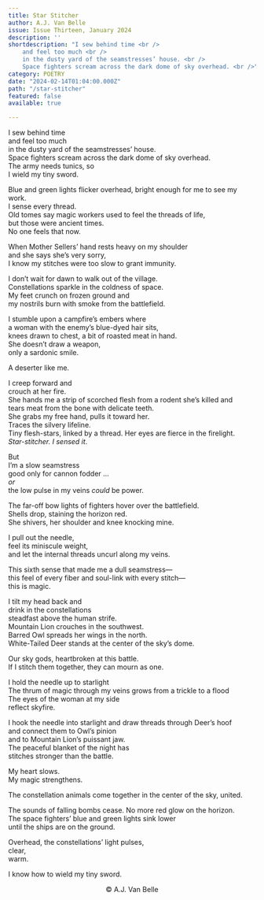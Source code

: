 ```yaml
---
title: Star Stitcher
author: A.J. Van Belle
issue: Issue Thirteen, January 2024
description: ''
shortdescription: "I sew behind time <br />
    and feel too much <br />
    in the dusty yard of the seamstresses’ house. <br />
    Space fighters scream across the dark dome of sky overhead. <br />"
category: POETRY
date: "2024-02-14T01:04:00.000Z"
path: "/star-stitcher"
featured: false
available: true

---
```


I sew behind time <br />
and feel too much <br />
in the dusty yard of the seamstresses’ house. <br />
Space fighters scream across the dark dome of sky overhead. <br />
The army needs tunics, so <br />
I wield my tiny sword. <br />
 
Blue and green lights flicker overhead, bright enough for me to see my work. <br />
I sense every thread. <br />
Old tomes say magic workers used to feel the threads of life, <br />
but those were ancient times. <br />
No one feels that now. <br />
  
When Mother Sellers’ hand rests heavy on my shoulder <br />
and she says she’s very sorry, <br />
I know my stitches were too slow to grant immunity. <br />

I don’t wait for dawn to walk out of the village. <br />
Constellations sparkle in the coldness of space. <br />
My feet crunch on frozen ground and <br />
my nostrils burn with smoke from the battlefield. <br />
 
I stumble upon a campfire’s embers where <br />
a woman with the enemy’s blue-dyed hair sits, <br />
knees drawn to chest, a bit of roasted meat in hand. <br />
She doesn’t draw a weapon, <br />
only a sardonic smile. <br />
 
A deserter like me. <br />

I creep forward and <br />
crouch at her fire. <br />
She hands me a strip of scorched flesh from a rodent she’s killed and <br />
tears meat from the bone with delicate teeth. <br />
She grabs my free hand, pulls it toward her. <br />
Traces the silvery lifeline. <br />
Tiny flesh-stars, linked by a thread. Her eyes are fierce in the firelight. <br />
<em>Star-stitcher. I sensed it</em>. <br />
 
But <br />
I’m a slow seamstress <br />
good only for cannon fodder … <br />
<em>or</em> <br />
the low pulse in my veins <em>could</em> be power. <br />

The far-off bow lights of fighters hover over the battlefield. <br />
Shells drop, staining the horizon red. <br />
She shivers, her shoulder and knee knocking mine. <br />
 
I pull out the needle, <br />
feel its miniscule weight, <br />
and let the internal threads uncurl along my veins. <br />

This sixth sense that made me a dull seamstress— <br />
this feel of every fiber and soul-link with every stitch— <br />
this is magic. <br />
 
I tilt my head back and <br />
drink in the constellations <br />
steadfast above the human strife. <br />
Mountain Lion crouches in the southwest. <br />
Barred Owl spreads her wings in the north. <br />
White-Tailed Deer stands at the center of the sky’s dome. <br />
 
Our sky gods, heartbroken at this battle. <br />
If I stitch them together, they can mourn as one. <br />
 
I hold the needle up to starlight <br />
The thrum of magic through my veins grows from a trickle to a flood <br />
The eyes of the woman at my side <br />
reflect skyfire. <br />
 
I hook the needle into starlight and draw threads through Deer’s hoof <br />
and connect them to Owl’s pinion <br />
and to Mountain Lion’s puissant jaw. <br />
The peaceful blanket of the night has <br />
stitches stronger than the battle. <br />

My heart slows. <br />
My magic strengthens. <br />
 
The constellation animals come together in the center of the sky, united. <br />
 
The sounds of falling bombs cease. No more red glow on the horizon. <br />
The space fighters’ blue and green lights sink lower <br />
until the ships are on the ground. <br />
 
Overhead, the constellations’ light pulses, <br />
clear, <br />
warm. <br />
 
I know how to wield my tiny sword. <br />


<p style="text-align: center;">© A.J. Van Belle</p>


